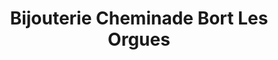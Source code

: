 ---
title: "Bijouterie Cheminade Bort Les Orgues"
url: /bort-les-orgues/bijouterie-cheminade-bort-les-orgues/
shop: Schmuck
---